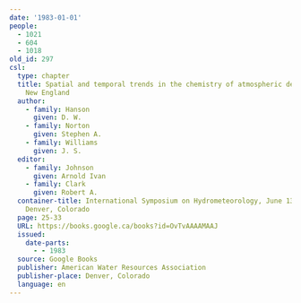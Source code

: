 ```yaml
---
date: '1983-01-01'
people:
  - 1021
  - 604
  - 1018
old_id: 297
csl:
  type: chapter
  title: Spatial and temporal trends in the chemistry of atmospheric deposition in
    New England
  author:
    - family: Hanson
      given: D. W.
    - family: Norton
      given: Stephen A.
    - family: Williams
      given: J. S.
  editor:
    - family: Johnson
      given: Arnold Ivan
    - family: Clark
      given: Robert A.
  container-title: International Symposium on Hydrometeorology, June 13-17, 1982,
    Denver, Colorado
  page: 25-33
  URL: https://books.google.ca/books?id=OvTvAAAAMAAJ
  issued:
    date-parts:
      - - 1983
  source: Google Books
  publisher: American Water Resources Association
  publisher-place: Denver, Colorado
  language: en
---
```


